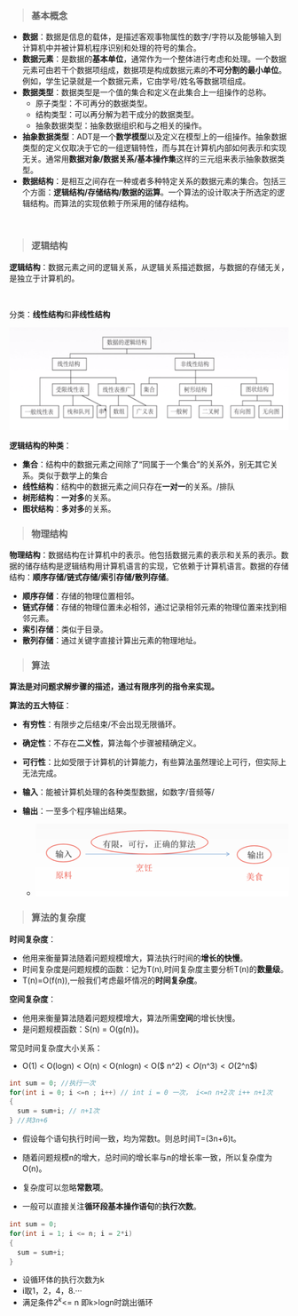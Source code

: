 > ### 基本概念

- **数据**：数据是信息的载体，是描述客观事物属性的数字/字符以及能够输入到计算机中并被计算机程序识别和处理的符号的集合。
- **数据元素**：是数据的**基本单位**，通常作为一个整体进行考虑和处理。一个数据元素可由若干个数据项组成，数据项是构成数据元素的**不可分割的最小单位**。例如，学生记录就是一个数据元素，它由学号/姓名等数据项组成。
- **数据类型**：数据类型是一个值的集合和定义在此集合上一组操作的总称。
  - 原子类型：不可再分的数据类型。
  - 结构类型：可以再分解为若干成分的数据类型。
  - 抽象数据类型：抽象数据组织和与之相关的操作。
- **抽象数据类型**：ADT是一个**数学模型**以及定义在模型上的一组操作。抽象数据类型的定义仅取决于它的一组逻辑特性，而与其在计算机内部如何表示和实现无关。通常用**数据对象/数据关系/基本操作集**这样的三元组来表示抽象数据类型。
- **数据结构**：是相互之间存在一种或者多种特定关系的数据元素的集合。包括三个方面：**逻辑结构/存储结构/数据的运算**。一个算法的设计取决于所选定的逻辑结构。而算法的实现依赖于所采用的储存结构。

<br>

> ### 逻辑结构

**逻辑结构**：数据元素之间的逻辑关系，从逻辑关系描述数据，与数据的存储无关，是独立于计算机的。

<br>

分类：**线性结构**和**非线性结构**



![image-20190901110640281](1.png)



**逻辑结构的种类**：

- **集合**：结构中的数据元素之间除了“同属于一个集合”的关系外，别无其它关系。类似于数学上的集合
- **线性结构**：结构中的数据元素之间只存在**一对一**的关系。/排队
- **树形结构**：**一对多**的关系。
- **图状结构**：**多对多**的关系。



> ### 物理结构

**物理结构**：数据结构在计算机中的表示。他包括数据元素的表示和关系的表示。数据的储存结构是逻辑结构用计算机语言的实现，它依赖于计算机语言。数据的存储结构：**顺序存储/链式存储/索引存储/散列存储**。



- **顺序存储**：存储的物理位置相邻。
- **链式存储**：存储的物理位置未必相邻，通过记录相邻元素的物理位置来找到相邻元素。
- **索引存储**：类似于目录。
- **散列存储**：通过关键字直接计算出元素的物理地址。



> ### 算法



**算法是对问题求解步骤的描述，通过有限序列的指令来实现。**



**算法的五大特征**：

- **有穷性**：有限步之后结束/不会出现无限循环。
- **确定性**：不存在**二义性**，算法每个步骤被精确定义。
- **可行性**：比如受限于计算机的计算能力，有些算法虽然理论上可行，但实际上无法完成。
- **输入**：能被计算机处理的各种类型数据，如数字/音频等/

 - **输出**：一至多个程序输出结果。
   	- ![image-20190901141954235](2.png)



> ### 算法的复杂度

**时间复杂度**：

- 他用来衡量算法随着问题规模增大，算法执行时间的**增长的快慢**。
- 时间复杂度是问题规模的函数：记为T(n),时间复杂度主要分析T(n)的**数量级**。
- T(n)=O(f(n)),一般我们考虑最坏情况的**时间复杂度**。



**空间复杂度**：

- 他用来衡量算法随着问题规模增大，算法所需**空间**的增长快慢。
- 是问题规模函数：S(n) = O(g(n))。



常见时间复杂度大小关系：

- O(1) < O(logn) < O(n) < O(nlogn) < O($ n^2$) < O($n^3$) < O($2^n$)



```c++
int sum = 0; //执行一次
for(int i = 0; i <=n ; i++) // int i = 0 一次， i<=n n+2次 i++ n+1次
{
  sum = sum+i; // n+1次
} //共3n+6
```

- 假设每个语句执行时间一致，均为常数t。则总时间T=(3n+6)t。

- 随着问题规模n的增大，总时间的增长率与n的增长率一致，所以复杂度为O(n)。

- 复杂度可以忽略**常数项**。
- 一般可以直接关注**循环段基本操作语句**的**执行次数**。



```c++
int sum = 0;
for(int i = 1; i <= n; i = 2*i)
{
  sum = sum+i;
}
```

- 设循环体的执行次数为k
- i取1，2，4，8.···
- 满足条件$2^k$<= n   即k>logn时跳出循环